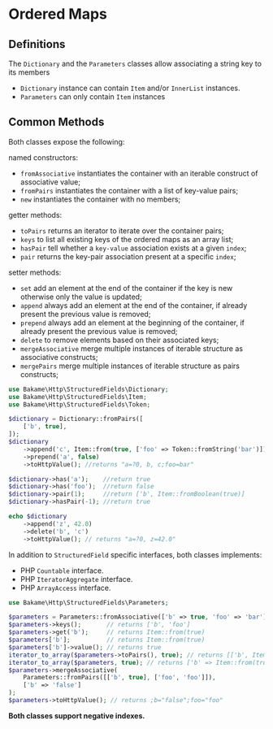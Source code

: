 # Ordered Maps

## Definitions

The `Dictionary` and the `Parameters` classes allow associating a string key to its members

- `Dictionary` instance can contain `Item` and/or `InnerList` instances.
- `Parameters` can only contain `Item` instances

## Common Methods

Both classes expose the following:

named constructors:

- `fromAssociative` instantiates the container with an iterable construct of associative value;
- `fromPairs` instantiates the container with a list of key-value pairs;
- `new` instantiates the container with no members;

getter methods:

- `toPairs` returns an iterator to iterate over the container pairs;
- `keys` to list all existing keys of the ordered maps as an array list;
- `hasPair` tell whether a `key-value` association exists at a given `index`;
- `pair` returns the key-pair association present at a specific `index`;

setter methods:

- `set` add an element at the end of the container if the key is new otherwise only the value is updated;
- `append` always add an element at the end of the container, if already present the previous value is removed;
- `prepend` always add an element at the beginning of the container, if already present the previous value is removed;
- `delete` to remove elements based on their associated keys;
- `mergeAssociative` merge multiple instances of iterable structure as associative constructs;
- `mergePairs` merge multiple instances of iterable structure as pairs constructs;

```php
use Bakame\Http\StructuredFields\Dictionary;
use Bakame\Http\StructuredFields\Item;
use Bakame\Http\StructuredFields\Token;

$dictionary = Dictionary::fromPairs([
    ['b', true],
]);
$dictionary
    ->append('c', Item::from(true, ['foo' => Token::fromString('bar')]))
    ->prepend('a', false)
    ->toHttpValue(); //returns "a=?0, b, c;foo=bar"

$dictionary->has('a');    //return true
$dictionary->has('foo');  //return false
$dictionary->pair(1);     //return ['b', Item::fromBoolean(true)]
$dictionary->hasPair(-1); //return true

echo $dictionary
    ->append('z', 42.0)
    ->delete('b', 'c')
    ->toHttpValue(); // returns "a=?0, z=42.0"
```

In addition to `StructuredField` specific interfaces, both classes implements:

- PHP `Countable` interface.
- PHP `IteratorAggregate` interface.
- PHP `ArrayAccess` interface.

```php
use Bakame\Http\StructuredFields\Parameters;

$parameters = Parameters::fromAssociative(['b' => true, 'foo' => 'bar']);
$parameters->keys();       // returns ['b', 'foo']
$parameters->get('b');     // returns Item::from(true)
$parameters['b'];          // returns Item::from(true)
$parameters['b']->value(); // returns true
iterator_to_array($parameters->toPairs(), true); // returns [['b', Item::from(true)], ['foo', Item::from('bar')]]
iterator_to_array($parameters, true); // returns ['b' => Item::from(true), 'foo' => Item::from('bar')]
$parameters->mergeAssociative(
    Parameters::fromPairs([['b', true], ['foo', 'foo']]),
    ['b' => 'false']
);
$parameters->toHttpValue(); // returns ;b="false";foo="foo"
```

**Both classes support negative indexes.**
